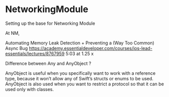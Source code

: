 # NetworkingModule
Setting up the base for Networking Module

At NM,

Automating Memory Leak Detection + Preventing a (Way Too Common) Async Bug 
https://academy.essentialdeveloper.com/courses/ios-lead-essentials/lectures/8767959
5:03 at 1.25 x 

Difference between Any and AnyObject ?

AnyObject is useful when you specifically want to work with a reference type, because it won’t allow any of Swift’s structs or enums to be used. AnyObject is also used when you want to restrict a protocol so that it can be used only with classes.

